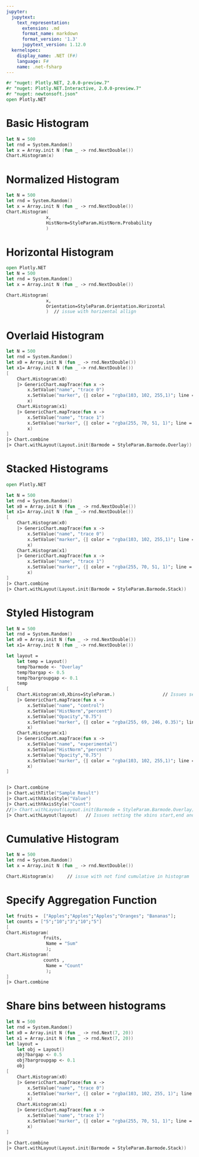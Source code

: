 ```yaml
---
jupyter:
  jupytext:
    text_representation:
      extension: .md
      format_name: markdown
      format_version: '1.3'
      jupytext_version: 1.12.0
  kernelspec:
    display_name: .NET (F#)
    language: F#
    name: .net-fsharp
---
```


```fsharp dotnet_interactive={"language": "fsharp"}
#r "nuget: Plotly.NET, 2.0.0-preview.7"
#r "nuget: Plotly.NET.Interactive, 2.0.0-preview.7"
#r "nuget: newtonsoft.json"
open Plotly.NET
```

# Basic Histogram

```fsharp dotnet_interactive={"language": "fsharp"}
let N = 500
let rnd = System.Random()
let x = Array.init N (fun _ -> rnd.NextDouble())
Chart.Histogram(x)
```

# Normalized Histogram


```fsharp dotnet_interactive={"language": "fsharp"}
let N = 500
let rnd = System.Random()
let x = Array.init N (fun _ -> rnd.NextDouble())
Chart.Histogram(
               x,
               HistNorm=StyleParam.HistNorm.Probability
               )
```

# Horizontal Histogram


```fsharp dotnet_interactive={"language": "fsharp"}
open Plotly.NET
let N = 500
let rnd = System.Random()
let x = Array.init N (fun _ -> rnd.NextDouble())
```

```fsharp dotnet_interactive={"language": "fsharp"}
Chart.Histogram(
               x,
               Orientation=StyleParam.Orientation.Horizontal
               )  // issue with horizental allign
```

# Overlaid Histogram


```fsharp dotnet_interactive={"language": "fsharp"}
let N = 500
let rnd = System.Random()
let x0 = Array.init N (fun _ -> rnd.NextDouble())
let x1= Array.init N (fun _ -> rnd.NextDouble())
[
    Chart.Histogram(x0)
    |> GenericChart.mapTrace(fun x -> 
        x.SetValue("name", "trace 0")
        x.SetValue("marker", {| color = "rgba(103, 102, 255,1)"; line = {| color = "rgba(103, 102, 255, 1)"; width = 3 |} |})
        x)
    Chart.Histogram(x1)
    |> GenericChart.mapTrace(fun x -> 
        x.SetValue("name", "trace 1")
        x.SetValue("marker", {| color = "rgba(255, 70, 51, 1)"; line = {| color = "rgba(255, 70, 51, 1)"; width = 3 |} |})
        x)
]
|> Chart.combine
|> Chart.withLayout(Layout.init(Barmode = StyleParam.Barmode.Overlay))
```

# Stacked Histograms


```fsharp dotnet_interactive={"language": "fsharp"}
open Plotly.NET 

let N = 500
let rnd = System.Random()
let x0 = Array.init N (fun _ -> rnd.NextDouble())
let x1= Array.init N (fun _ -> rnd.NextDouble())
[
    Chart.Histogram(x0)
    |> GenericChart.mapTrace(fun x -> 
        x.SetValue("name", "trace 0")
        x.SetValue("marker", {| color = "rgba(103, 102, 255,1)"; line = {| color = "rgba(103, 102, 255, 1)"; width = 3 |} |})
        x)
    Chart.Histogram(x1)
    |> GenericChart.mapTrace(fun x -> 
        x.SetValue("name", "trace 1")
        x.SetValue("marker", {| color = "rgba(255, 70, 51, 1)"; line = {| color = "rgba(255, 70, 51, 1)"; width = 3 |} |})
        x)
]
|> Chart.combine
|> Chart.withLayout(Layout.init(Barmode = StyleParam.Barmode.Stack))
```

# Styled Histogram


```fsharp dotnet_interactive={"language": "fsharp"}
let N = 500
let rnd = System.Random()
let x0 = Array.init N (fun _ -> rnd.NextDouble())
let x1= Array.init N (fun _ -> rnd.NextDouble())

let layout =
    let temp = Layout()
    temp?barmode <- "Overlay"
    temp?bargap <- 0.5
    temp?bargroupgap <- 0.1
    temp
[
    Chart.Histogram(x0,Xbins=StyleParam.)                  // Issues setting the xbins start,end and size=0.5
    |> GenericChart.mapTrace(fun x -> 
        x.SetValue("name", "control")
        x.SetValue("HistNorm","percent")
        x.SetValue("Opacity","0.75")
        x.SetValue("marker", {| color = "rgba(255, 69, 246, 0.35)"; line = {| color = "rgba(255, 69, 246, 0.35)"; width = 5 |} |})
        x)
    Chart.Histogram(x1)
    |> GenericChart.mapTrace(fun x -> 
        x.SetValue("name", "experimental")
        x.SetValue("HistNorm","percent")
        x.SetValue("Opacity","0.75")
        x.SetValue("marker", {| color = "rgba(103, 102, 255,1)"; line = {| color = "rgba(103, 102, 255,1)"; width = 5 |} |})
        x)
]


|> Chart.combine
|> Chart.withTitle("Sample Result")
|> Chart.withXAxisStyle("Value")
|> Chart.withYAxisStyle("Count")
//|> Chart.withLayout(Layout.init(Barmode = StyleParam.Barmode.Overlay))
|> Chart.withLayout(layout)   // Issues setting the xbins start,end and size=0.5

```

# Cumulative Histogram


```fsharp dotnet_interactive={"language": "fsharp"}
let N = 500
let rnd = System.Random()
let x = Array.init N (fun _ -> rnd.NextDouble())
```

```fsharp dotnet_interactive={"language": "fsharp"}
Chart.Histogram(x)     // issue with not find cumulative in histogram
```

# Specify Aggregation Function


```fsharp dotnet_interactive={"language": "fsharp"}
let fruits =  ["Apples";"Apples";"Apples";"Oranges"; "Bananas"];
let counts = ["5";"10";"3";"10";"5"]
[
Chart.Histogram(
              fruits,
               Name = "Sum"
               );
Chart.Histogram(
              counts ,
               Name = "Count"
               );
]
|> Chart.combine
```

# Share bins between histograms



```fsharp dotnet_interactive={"language": "fsharp"}
let N = 500
let rnd = System.Random()
let x0 = Array.init N (fun _ -> rnd.Next(7, 20))
let x1 = Array.init N (fun _ -> rnd.Next(7, 20))
let layout =
    let obj = Layout()
    obj?bargap <- 0.5
    obj?bargroupgap <- 0.1
    obj
[
    Chart.Histogram(x0)                  
    |> GenericChart.mapTrace(fun x -> 
        x.SetValue("name", "trace 0")
        x.SetValue("marker", {| color = "rgba(103, 102, 255, 1)"; line = {| color = "rgba(103, 102, 255, 1)"; width = 5 |} |})
        x)
    Chart.Histogram(x1)
    |> GenericChart.mapTrace(fun x -> 
        x.SetValue("name", "trace 1")
        x.SetValue("marker", {| color = "rgba(255, 70, 51, 1)"; line = {| color = "rgba(255, 70, 51, 1)"; width = 5 |} |})
        x)
]

|> Chart.combine
|> Chart.withLayout(Layout.init(Barmode = StyleParam.Barmode.Stack))
```
